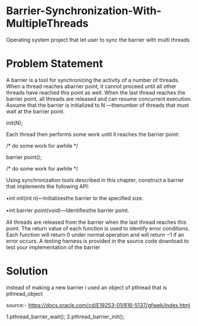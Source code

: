# Barrier-Synchronization-With-MultipleThreads
Operating system project that let user to sync the barrier with multi threads



# Problem  Statement 
A barrier is a tool for synchronizing the activity of a number of threads. When a thread reaches abarrier point, it cannot proceed until all other threads have reached this point as well. When the last thread reaches the barrier point, all threads are released and can resume concurrent execution. Assume that the barrier is initialized to N —thenumber of threads that must wait at the barrier point.

init(N);

Each thread then performs some work until it reaches the barrier point:

/* do some work for awhile */

barrier point();

/* do some work for awhile */

Using synchronization tools described in this chapter, construct a barrier that implements the following API:

•int init(int n)—Initializesthe barrier to the speciﬁed size.

•int barrier point(void)—Identiﬁesthe barrier point.

All threads are released from the barrier when the last thread reaches this point. The return value of each function is used to identify error conditions. Each function will return 0 under normal operation and will return −1 if an error occurs. A testing harness is provided in the source code download to test your implementation of the barrier


# Solution 

instead of making a new barrier i used an object of pthread that is pthread_object

source:- https://docs.oracle.com/cd/E19253-01/816-5137/gfwek/index.html

1.pthread_barrier_wait();
2.pthread_barrier_init();
